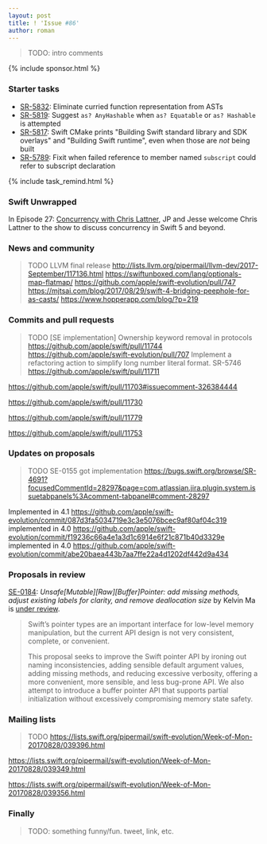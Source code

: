 ```yaml
---
layout: post
title: ! 'Issue #86'
author: roman
---
```


> TODO: intro comments

<!--excerpt-->

{% include sponsor.html %}

### Starter tasks

- [SR-5832](https://bugs.swift.org/browse/SR-5832): Eliminate curried function representation from ASTs
- [SR-5819](https://bugs.swift.org/browse/SR-5819): Suggest `as? AnyHashable` when `as? Equatable` or `as? Hashable` is attempted
- [SR-5817](https://bugs.swift.org/browse/SR-5817): Swift CMake prints "Building Swift standard library and SDK overlays" and "Building Swift runtime", even when those are *not* being built
- [SR-5789](https://bugs.swift.org/browse/SR-5789): Fixit when failed reference to member named `subscript` could refer to subscript declaration

{% include task_remind.html %}

### Swift Unwrapped

In Episode 27: [Concurrency with Chris Lattner](https://spec.fm/podcasts/swift-unwrapped/84323), JP and Jesse welcome Chris Lattner to the show to discuss concurrency in Swift 5 and beyond.

### News and community

> TODO
LLVM final release http://lists.llvm.org/pipermail/llvm-dev/2017-September/117136.html
https://swiftunboxed.com/lang/optionals-map-flatmap/
https://github.com/apple/swift-evolution/pull/747
https://mjtsai.com/blog/2017/08/29/swift-4-bridging-peephole-for-as-casts/
https://www.hopperapp.com/blog/?p=219

### Commits and pull requests

> TODO
[SE implementation] Ownership keyword removal in protocols https://github.com/apple/swift/pull/11744 https://github.com/apple/swift-evolution/pull/707
Implement a refactoring action to simplify long number literal format. SR-5746 https://github.com/apple/swift/pull/11711

https://github.com/apple/swift/pull/11703#issuecomment-326384444

https://github.com/apple/swift/pull/11730

https://github.com/apple/swift/pull/11779

https://github.com/apple/swift/pull/11753


### Updates on proposals

> TODO
SE-0155 got implementation https://bugs.swift.org/browse/SR-4691?focusedCommentId=28297&page=com.atlassian.jira.plugin.system.issuetabpanels%3Acomment-tabpanel#comment-28297

Implemented in 4.1 https://github.com/apple/swift-evolution/commit/087d3fa5034719e3c3e5076bcec9af80af04c319
implemented in 4.0 https://github.com/apple/swift-evolution/commit/f19236c66a4e1a3d1c6914e6f21c871b40d3329e
implemented in 4.0 https://github.com/apple/swift-evolution/commit/abe20baea443b7aa7ffe22a4d1202df442d9a434


### Proposals in review

[SE-0184](https://github.com/apple/swift-evolution/blob/master/proposals/0184-unsafe-pointers-add-missing.md): *Unsafe[Mutable][Raw][Buffer]Pointer: add missing methods, adjust existing labels for clarity, and remove deallocation size* by Kelvin Ma is [under review](https://lists.swift.org/pipermail/swift-evolution-announce/2017-September/000401.html).

> Swift’s pointer types are an important interface for low-level memory manipulation, but the current API design is not very consistent, complete, or convenient.
>
> This proposal seeks to improve the Swift pointer API by ironing out naming inconsistencies, adding sensible default argument values, adding missing methods, and reducing excessive verbosity, offering a more convenient, more sensible, and less bug-prone API. We also attempt to introduce a buffer pointer API that supports partial initialization without excessively compromising memory state safety.

### Mailing lists

> TODO
https://lists.swift.org/pipermail/swift-evolution/Week-of-Mon-20170828/039396.html

https://lists.swift.org/pipermail/swift-evolution/Week-of-Mon-20170828/039349.html

https://lists.swift.org/pipermail/swift-evolution/Week-of-Mon-20170828/039356.html

### Finally

> TODO: something funny/fun. tweet, link, etc.
